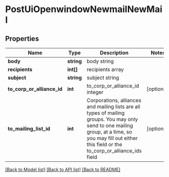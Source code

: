 # PostUiOpenwindowNewmailNewMail

## Properties
Name | Type | Description | Notes
------------ | ------------- | ------------- | -------------
**body** | **string** | body string | 
**recipients** | **int[]** | recipients array | 
**subject** | **string** | subject string | 
**to_corp_or_alliance_id** | **int** | to_corp_or_alliance_id integer | [optional] 
**to_mailing_list_id** | **int** | Corporations, alliances and mailing lists are all types of mailing groups. You may only send to one mailing group, at a time, so you may fill out either this field or the to_corp_or_alliance_ids field | [optional] 

[[Back to Model list]](../../README.md#documentation-for-models) [[Back to API list]](../../README.md#documentation-for-api-endpoints) [[Back to README]](../../README.md)

